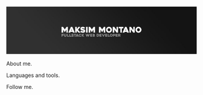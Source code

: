 [![Header](https://github.com/maksim-montano/maksim-montano/blob/main/assets/test.jpg)](https://www.instagram.com/kobozev._maksim/)

About me.

Languages and tools.

Follow me.